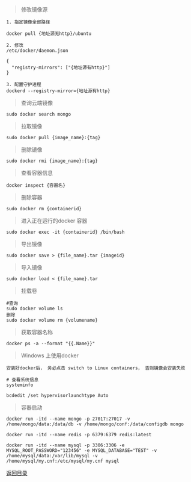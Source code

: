 
> 修改镜像源
    
    1. 指定镜像全部路径
    
    docker pull {地址源无http}/ubuntu
    
    2. 修改
    /etc/docker/daemon.json
    
    {
      "registry-mirrors": ["{地址源有http}"]
    }
    
    3. 配置守护进程
    dockerd --registry-mirror={地址源有http}

> 查询云端镜像

    sudo docker search mongo
    
> 拉取镜像

    sudo docker pull {image_name}:{tag}

> 删除镜像

    sudo docker rmi {image_name}:{tag}
    
> 查看容器信息

    docker inspect {容器名}

> 删除容器

    sudo docker rm {containerid}

> 进入正在运行的docker 容器

    sudo docker exec -it {containerid} /bin/bash

> 导出镜像

    sudo docker save > {file_name}.tar {imageid}

> 导入镜像

    sudo docker load < {file_name}.tar

> 挂载卷
    
    #查询
    sudo docker volume ls
    删除
    sudo docker volume rm {volumename}
    
> 获取容器名称

    docker ps -a --format "{{.Name}}"

>Windows 上使用docker 

    安装好docker后， 务必点击 switch to Linux containers， 否则镜像会安装失败

    # 查看系统信息
    systeminfo

    bcdedit /set hypervisorlaunchtype Auto

    
>容器启动

    docker run -itd --name mongo -p 27017:27017 -v /home/mongo/data:/data/db -v /home/mongo/conf:/data/configdb mongo
    
    docker run -itd --name redis -p 6379:6379 redis:latest
    
    docker run -itd --name mysql -p 3306:3306 -e MYSQL_ROOT_PASSWORD="123456" -e MYSQL_DATABASE="TEST" -v /home/mysql/data:/var/lib/mysql -v /home/mysql/my.cnf:/etc/mysql/my.cnf mysql



[返回目录](../README.md)